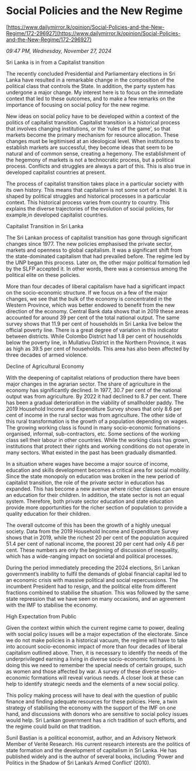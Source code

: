 # Social Policies and the New Regime

[https://www.dailymirror.lk/opinion/Social-Policies-and-the-New-Regime/172-296927](https://www.dailymirror.lk/opinion/Social-Policies-and-the-New-Regime/172-296927)

*09:47 PM, Wednesday, November 27, 2024*

Sri Lanka is in from a Capitalist transition

The recently concluded Presidential and Parliamentary elections in Sri Lanka have resulted in a remarkable change in the composition of the political class that controls the State. In addition, the party system has undergone a major change. My interest here is to focus on the immediate context that led to these outcomes, and to make a few remarks on the importance of focusing on social policy for the new regime.

New ideas on social policy have to be developed within a context of the politics of capitalist transition. Capitalist transition is a historical process that involves changing institutions, or the ‘rules of the game’, so that markets become the primary mechanism for resource allocation. These changes must be legitimised at an ideological level. When institutions to establish markets are successful, they become ideas that seem to be natural and of common sense, creating a hegemony. The establishment of the hegemony of markets is not a technocratic process, but a political process. Conflicts and struggles are always a part of this. This is also true in developed capitalist countries at present.

The process of capitalist transition takes place in a particular society with its own history. This means that capitalism is not some sort of a model. It is shaped by political struggles and historical processes in a particular context. This historical process varies from country to country. This explains the diverse trajectories of the evolution of social policies, for example,in developed capitalist countries.

Capitalist Transition in Sri Lanka

The Sri Lankan process of capitalist transition has gone through significant changes since 1977. The new policies emphasised the private sector, markets and openness to global capitalism. It was a significant shift from the state-dominated capitalism that had prevailed before. The regime led by the UNP began this process. Later on, the other major political formation led by the SLFP accepted it. In other words, there was a consensus among the political elite on these policies.

More than four decades of liberal capitalism have had a significant impact on the socio-economic structure. If we focus on a few of the major changes, we see that the bulk of the economy is concentrated in the Western Province, which was better endowed to benefit from the new direction of the economy. Central Bank data shows that in 2019 these areas accounted for around 39 per cent of the total national output. The same survey shows that 11.9 per cent of households in Sri Lanka live below the official poverty line. There is a great degree of variation in this indicator between districts. While Colombo District had 1.8 per cent of households below the poverty line, in Mullativu District in the Northern Province, it was as high as 39.5 per cent of households. This area has also been affected by three decades of armed violence.

Decline of Agricultural Economy

With the deepening of capitalist relations of production there have been major changes in the agrarian sector. The share of agriculture in the economy has significantly declined. In 1977, 30.7 per cent of the national output was from agriculture. By 2022 it had declined to 8.7 per cent. There has been a gradual deterioration in the viability of smallholder paddy. The 2019 Household Income and Expenditure Survey shows that only 8.6 per cent of income in the rural sector was from agriculture. The other side of this rural transformation is the growth of a population depending on wages. The growing working class is found in many socio-economic formations - organised, informal, sub-contractors, etc. Some sections of the working class sell their labour in other countries. While the working class has grown, institutions that protect their rights and working conditions do not operate in many sectors. What existed in the past has been gradually dismantled.

In a situation where wages have become a major source of income, education and skills development becomes a critical area for social mobility. Since the state monopoly on education was broken in the new period of capitalist transition, the role of the private sector in education has expanded. This has become a new avenue where richer classes can ensure an education for their children. In addition, the state sector is not an equal system. Therefore, both private sector education and state education provide more opportunities for the richer section of population to provide a quality education for their children.

The overall outcome of this has been the growth of a highly unequal society. Data from the 2019 Household Income and Expenditure Survey shows that in 2019, while the richest 20 per cent of the population acquired 51.4 per cent of national income, the poorest 20 per cent had only 4.6 per cent. These numbers are only the beginning of discussion of inequality, which has a wide-ranging impact on societal and political processes.

During the period immediately preceding the 2024 elections, Sri Lankan government’s inability to fulfil the demands of global financial capital led to an economic crisis with massive political and social repercussions. The incumbent President had to resign, and the political elite from different fractions combined to stabilise the situation. This was followed by the same state repression that we have seen on many occasions, and an agreement with the IMF to stabilise the economy.

High Expectation from Public

Given the context within which the current regime came to power, dealing with social policy issues will be a major expectation of the electorate. Since we do not make policies in a historical vacuum, the regime will have to take into account socio-economic impact of more than four decades of liberal capitalism outlined above. Then, it is necessary to identify the needs of the underprivileged earning a living in diverse socio-economic formations. In doing this we need to remember the special needs of certain groups, such as women and those affected by war. A survey of these diverse socio-economic formations will reveal various needs. A closer look at these can help to identify strategic needs and the elements of a new social policy.

This policy making process will have to deal with the question of public finance and finding adequate resources for these policies. Here, a twin strategy of stabilising the economy with the support of the IMF on one hand, and discussions with donors who are sensitive to social policy issues would help. Sri Lankan government has a rich tradition of such efforts, and the regime could build on that tradition.

Sunil Bastian is a political economist, author, and an Advisory Network Member of Verité Research. His current research interests are the politics of state formation and the development of capitalism in Sri Lanka. He has published widely and is the author of several books, including ‘Power and Politics in the Shadow of Sri Lanka’s Armed Conflict’ (2010).

